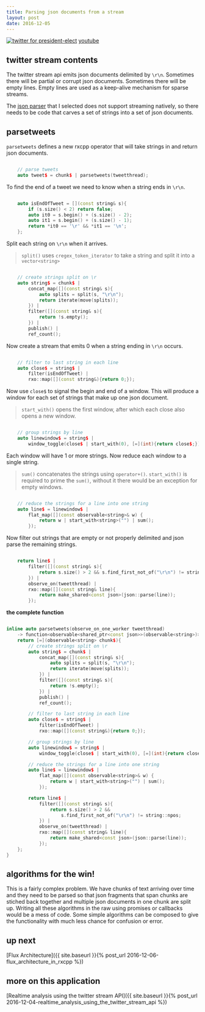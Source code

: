 ```yaml
---
title: Parsing json documents from a stream
layout: post
date: 2016-12-05
---
```


[![twitter for president-elect](/assets/twitter_analysis_president_elect.gif)](https://www.youtube.com/watch?v=QFcy-jQpvBg)
[youtube](https://www.youtube.com/watch?v=QFcy-jQpvBg)

## twitter stream contents
The twitter stream api emits json documents delimited by `\r\n`. Sometimes there will be partial or corrupt json documents. Sometimes there will be empty lines. Empty lines are used as a keep-alive mechanism for sparse streams.

The [json parser](https://github.com/nlohmann/json) that I selected does not support streaming natively, so there needs to be code that carves a set of strings into a set of json documents.

## parsetweets
`parsetweets` defines a new rxcpp operator that will take strings in and return json documents.

```cpp

    // parse tweets
    auto tweet$ = chunk$ | parsetweets(tweetthread);

```

To find the end of a tweet we need to know when a string ends in `\r\n`.

```cpp

    auto isEndOfTweet = [](const string& s){
        if (s.size() < 2) return false;
        auto it0 = s.begin() + (s.size() - 2);
        auto it1 = s.begin() + (s.size() - 1);
        return *it0 == '\r' && *it1 == '\n';
    };

```

Split each string on `\r\n` when it arrives. 

> `split()` uses `cregex_token_iterator` to take a string and split it into a `vector<string>`

```cpp

    // create strings split on \r
    auto string$ = chunk$ |
        concat_map([](const string& s){
            auto splits = split(s, "\r\n");
            return iterate(move(splits));
        }) |
        filter([](const string& s){
            return !s.empty();
        }) |
        publish() |
        ref_count();

```

Now create a stream that emits 0 when a string ending in `\r\n` occurs.

```cpp

    // filter to last string in each line
    auto close$ = string$ |
        filter(isEndOfTweet) |
        rxo::map([](const string&){return 0;});

```

Now use `close$` to signal the begin and end of a window. This will produce a window for each set of strings that make up one json document.

> `start_with()` opens the first window, after which each close also opens a new window.

```cpp

    // group strings by line
    auto linewindow$ = string$ |
        window_toggle(close$ | start_with(0), [=](int){return close$;});

```

Each window will have 1 or more strings. Now reduce each window to a single string.

> `sum()` concatenates the strings using `operator+()`. `start_with()` is required to prime the `sum()`, without it there would be an exception for empty windows.

```cpp

    // reduce the strings for a line into one string
    auto line$ = linewindow$ |
        flat_map([](const observable<string>& w) {
            return w | start_with<string>("") | sum();
        });

```

Now filter out strings that are empty or not properly delimited and json parse the remaining strings.

```cpp

    return line$ |
        filter([](const string& s){
            return s.size() > 2 && s.find_first_not_of("\r\n") != string::npos;
        }) | 
        observe_on(tweetthread) |
        rxo::map([](const string& line){
            return make_shared<const json>(json::parse(line));
        });

```

__the complete function__

```cpp

inline auto parsetweets(observe_on_one_worker tweetthread) 
    -> function<observable<shared_ptr<const json>>(observable<string>)> {
    return [=](observable<string> chunk$){
        // create strings split on \r
        auto string$ = chunk$ |
            concat_map([](const string& s){
                auto splits = split(s, "\r\n");
                return iterate(move(splits));
            }) |
            filter([](const string& s){
                return !s.empty();
            }) |
            publish() |
            ref_count();

        // filter to last string in each line
        auto close$ = string$ |
            filter(isEndOfTweet) |
            rxo::map([](const string&){return 0;});

        // group strings by line
        auto linewindow$ = string$ |
            window_toggle(close$ | start_with(0), [=](int){return close$;});

        // reduce the strings for a line into one string
        auto line$ = linewindow$ |
            flat_map([](const observable<string>& w) {
                return w | start_with<string>("") | sum();
            });

        return line$ |
            filter([](const string& s){
                return s.size() > 2 && 
                    s.find_first_not_of("\r\n") != string::npos;
            }) | 
            observe_on(tweetthread) |
            rxo::map([](const string& line){
                return make_shared<const json>(json::parse(line));
            });
    };
}

```

## algorithms for the win!
This is a fairly complex problem. We have chunks of text arriving over time and they need to be parsed so that json fragments that span chunks are stiched back together and multiple json documents in one chunk are split up. Writing all these algorithms in the raw using promises or callbacks would be a mess of code. Some simple algorithms can be composed to give the functionality with much less chance for confusion or error.

## up next
[Flux Architecture]({{ site.baseurl }}{% post_url 2016-12-06-flux_architecture_in_rxcpp %})

## more on this application
[Realtime analysis using the twitter stream API]({{ site.baseurl }}{% post_url 2016-12-04-realtime_analysis_using_the_twitter_stream_api %}) 

